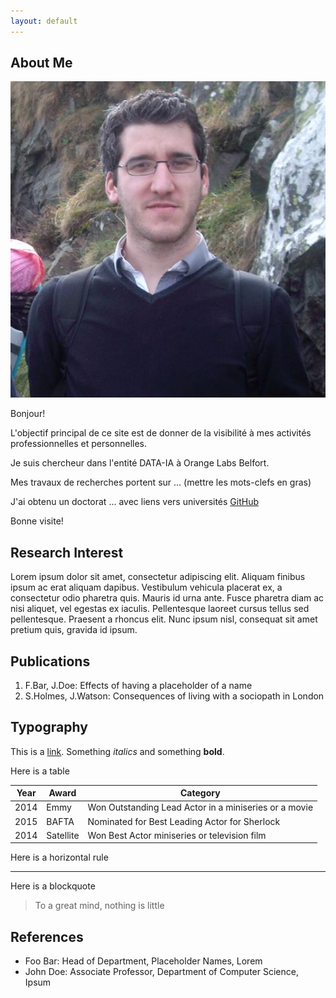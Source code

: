 ```yaml
---
layout: default
---
```


## About Me

<img class="profile-picture" src="me.jpg">

Bonjour!

L'objectif principal de ce site est de donner de la visibilité à mes activités professionnelles et personnelles.

Je suis chercheur dans l'entité DATA-IA à Orange Labs Belfort. 

Mes travaux de recherches portent sur ... (mettre les mots-clefs en gras)

J'ai obtenu un doctorat ... avec liens vers universités [GitHub](https://github.com/bk2dcradle/researcher)

Bonne visite!

## Research Interest

Lorem ipsum dolor sit amet, consectetur adipiscing elit. Aliquam finibus ipsum ac erat aliquam dapibus. Vestibulum vehicula placerat ex, a consectetur odio pharetra quis. Mauris id urna ante. Fusce pharetra diam ac nisi aliquet, vel egestas ex iaculis. Pellentesque laoreet cursus tellus sed pellentesque. Praesent a rhoncus elit. Nunc ipsum nisl, consequat sit amet pretium quis, gravida id ipsum.

## Publications

1. F.Bar, J.Doe: Effects of having a placeholder of a name
2. S.Holmes, J.Watson: Consequences of living with a sociopath in London

## Typography

This is a [link](http://google.com). Something *italics* and something **bold**.

Here is a table

Year | Award | Category
-----|-------|--------
2014 | Emmy  | Won Outstanding Lead Actor in a miniseries or a movie
2015 | BAFTA | Nominated for Best Leading Actor for Sherlock
2014 | Satellite | Won Best Actor miniseries or television film

Here is a horizontal rule

---

Here is a blockquote

> To a great mind, nothing is little

## References

* Foo Bar: Head of Department, Placeholder Names, Lorem
* John Doe: Associate Professor, Department of Computer Science, Ipsum
